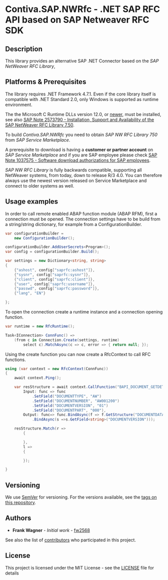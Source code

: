 # Contiva.SAP.NWRfc - .NET SAP RFC API based on SAP Netweaver RFC SDK
## Description

This library provides an alternative SAP .NET Connector based on the _SAP NetWeaver RFC Library_,


## Platforms & Prerequisites

The library requires .NET Framework 4.7.1. 
Even if the core library itself is compatible with .NET Standard 2.0, only Windows is supported as runtime environment.


The the Microsoft C Runtime DLLs version 12.0, or [newer](https://www.microsoft.com/en-US/download/details.aspx?id=40784), must be installed, see also [SAP Note 2573790 - Installation, Support and Availability of the SAP NetWeaver RFC Library 7.50](https://launchpad.support.sap.com/#/notes/2573790).

To build _Contiva.SAP.NWRfc_ you need to obtain _SAP NW RFC Library 750_ from _SAP Service Marketplace_.

A prerequisite to download is having a **customer or partner account** on _SAP Service Marketplace_ and if you
are SAP employee please check [SAP Note 1037575 - Software download authorizations for SAP employees](https://launchpad.support.sap.com/#/notes/1037575).

_SAP NW RFC Library_ is fully backwards compatible, supporting all NetWeaver systems, from today, down to release R/3 4.0.
You can therefore always use the newest version released on Service Marketplace and connect to older systems as well.

## Usage examples

In order to call remote enabled ABAP function module (ABAP RFM), first a connection must be opened.
The connection settings have to be build from a string/string dictionary, for example from a ConfigurationBuilder.

```csharp
var configurationBuilder =
    new ConfigurationBuilder();

configurationBuilder.AddUserSecrets<Program>();
var config = configurationBuilder.Build();

var settings = new Dictionary<string, string>
{
    {"ashost", config["saprfc:ashost"]},
    {"sysnr", config["saprfc:sysnr"]},
    {"client", config["saprfc:client"]},
    {"user", config["saprfc:username"]},
    {"passwd", config["saprfc:password"]},
    {"lang", "EN"}

};
```

To open the connection create a runtime instance and a connection opening function.

```csharp
var runtime = new RfcRuntime();

Task<IConnection> ConnFunc() =>
    (from c in Connection.Create(settings, runtime)
        select c).MatchAsync(c => c, error => { return null; });
```

Using the create function you can now create a RfcContext to call RFC functions.

```csharp
using (var context = new RfcContext(ConnFunc))
{
    await context.Ping();

    var resStructure = await context.CallFunction("BAPI_DOCUMENT_GETDETAIL2",
        Input: func => func
            .SetField("DOCUMENTTYPE", "AW")
            .SetField("DOCUMENTNUMBER", "AW001200")
            .SetField("DOCUMENTVERSION", "01")
            .SetField("DOCUMENTPART", "000"),
        Output: func=> func.BindAsync(f => f.GetStructure("DOCUMENTDATA"))
            .BindAsync(s =>s.GetField<string>("DOCUMENTVERSION")));

    resStructure.Match(r =>
        {

        },
        l =>
        {

        });

}
  ```
## Versioning

We use [SemVer](http://semver.org/) for versioning. For the versions available, see the [tags on this repository](https://github.com/contiva/Contiva.SAP.NWRfc/tags). 

## Authors

* **Frank Wagner** - *Initial work* - [fw2568](https://github.com/fw2568)

See also the list of [contributors](https://github.com/contiva/Contiva.SAP.NWRfc/contributors) who participated in this project.


## License

This project is licensed under the MIT License - see the [LICENSE](LICENSE) file for details

